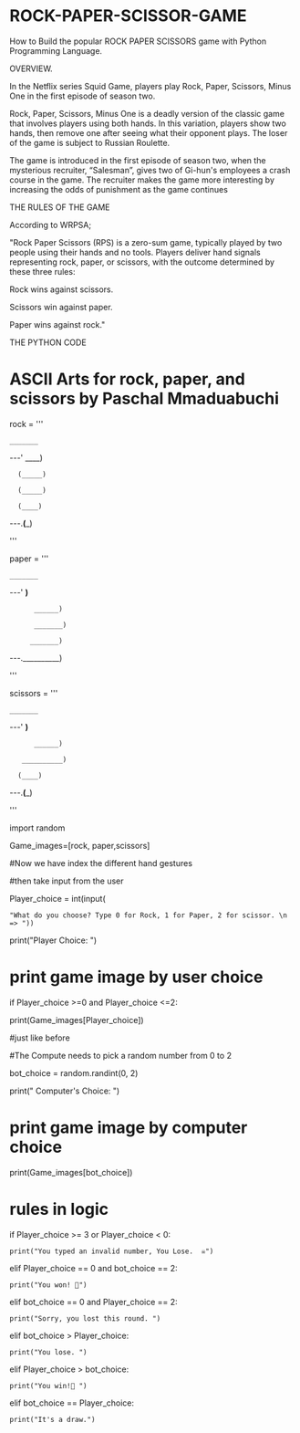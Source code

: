 # ROCK-PAPER-SCISSOR-GAME
How to Build the popular ROCK PAPER SCISSORS game with Python Programming Language.


OVERVIEW.

In the Netflix series Squid Game, players play Rock, Paper, Scissors, Minus One in the first episode of season two.


Rock, Paper, Scissors, Minus One is a deadly version of the classic game that involves players using both hands. In this variation, players show two hands, then remove one after seeing what their opponent plays. The loser of the game is subject to Russian Roulette. 


 

The game is introduced in the first episode of season two, when the mysterious recruiter, “Salesman”, gives two of Gi-hun's employees a crash course in the game. The recruiter makes the game more interesting by increasing the odds of punishment as the game continues


THE RULES OF THE GAME

According to WRPSA;

"Rock Paper Scissors (RPS) is a zero-sum game, typically played by two people using their hands and no tools. Players deliver hand signals representing rock, paper, or scissors, with the outcome determined by these three rules:

Rock wins against scissors.

Scissors win against paper.

Paper wins against rock."


THE PYTHON CODE

# ASCII Arts for rock, paper, and scissors by Paschal Mmaduabuchi

rock = '''  

    _______

---'   ____)  

      (_____)  

      (_____)  

      (____)

---.__(___)  

'''


paper = '''  

    _______

---'   ____)____  

          ______)  

          _______)  

         _______)

---.__________)  

'''


scissors = '''  

    _______

---'   ____)____  

          ______)  

       __________)  

      (____)

---.__(___)  

'''

import random

Game_images=[rock, paper,scissors]


#Now we have index the different hand gestures

#then take input from the user

Player_choice = int(input(

    "What do you choose? Type 0 for Rock, 1 for Paper, 2 for scissor. \n => "))

print("Player Choice: ")

# print game image by user choice

if Player_choice >=0 and Player_choice <=2:

  print(Game_images[Player_choice])


#just like before

#The Compute needs to pick a random number from 0 to 2

bot_choice = random.randint(0, 2)

print(" Computer's Choice: ")

# print game image by computer choice

print(Game_images[bot_choice])


# rules in logic

if Player_choice >= 3 or Player_choice < 0:

    print("You typed an invalid number, You Lose.  ☠")

elif Player_choice == 0 and bot_choice == 2:

    print("You won! 🎉")

elif bot_choice == 0 and Player_choice == 2:

    print("Sorry, you lost this round. ")

elif bot_choice > Player_choice:

    print("You lose. ")

elif Player_choice > bot_choice:

    print("You win!🎉 ")

elif bot_choice == Player_choice:

    print("It's a draw.")
